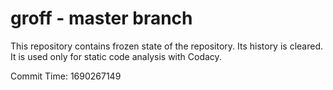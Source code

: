 # groff - master branch

This repository contains frozen state of the repository.
Its history is cleared. It is used only for static code
analysis with Codacy.

Commit Time: 1690267149
